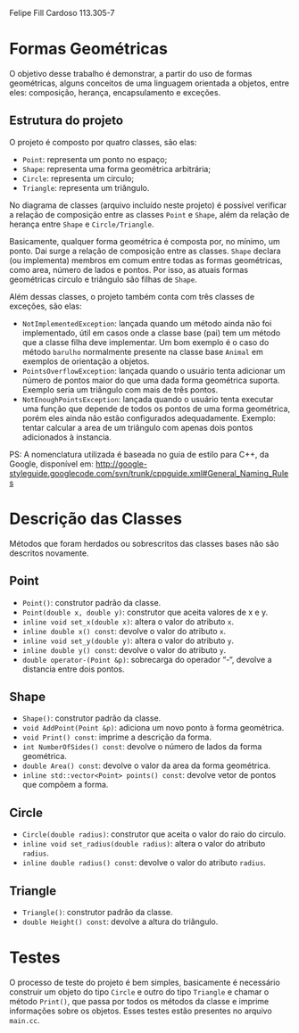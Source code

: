Felipe Fill Cardoso 113.305-7

# Formas Geométricas 
O objetivo desse trabalho é demonstrar, a partir do uso de formas geométricas, alguns conceitos de uma linguagem orientada a objetos, entre eles: composição, herança, encapsulamento e exceções.

## Estrutura do projeto
O projeto é composto por quatro classes, são elas:
- `Point`: representa um ponto no espaço;
- `Shape`: representa uma forma geométrica arbitrária;
- `Circle`: representa um circulo;
- `Triangle`: representa um triângulo.

No diagrama de classes (arquivo incluído neste projeto) é possível verificar a relação de composição entre as classes `Point` e `Shape`, além da relação de herança entre `Shape` e `Circle/Triangle`.

Basicamente, qualquer forma geométrica é composta por, no mínimo, um ponto. Dai surge a relação de composição entre as classes. `Shape` declara (ou implementa) membros em comum entre todas as formas geométricas, como area, número de lados e pontos. Por isso, as atuais formas geométricas circulo e triângulo são filhas de `Shape`.

Além dessas classes, o projeto também conta com três classes de exceções, são elas:
- `NotImplementedException`: lançada quando um método ainda não foi implementado, útil em casos onde a classe base (pai) tem um método que a classe filha deve implementar. Um bom exemplo é o caso do método `barulho` normalmente presente na classe base `Animal` em exemplos de orientação a objetos.
- `PointsOverflowException`: lançada quando o usuário tenta adicionar um número de pontos maior do que uma dada forma geométrica suporta. Exemplo seria um triângulo com mais de três pontos.
- `NotEnoughPointsException`: lançada quando o usuário tenta executar uma função que depende de todos os pontos de uma forma geométrica, porém eles ainda não estão configurados adequadamente. Exemplo: tentar calcular a area de um triângulo com apenas dois pontos adicionados à instancia.

PS: A nomenclatura utilizada é baseada no guia de estilo para C++, da Google, disponível em: http://google-styleguide.googlecode.com/svn/trunk/cppguide.xml#General_Naming_Rules





# Descrição das Classes
Métodos que foram herdados ou sobrescritos das classes bases não são descritos novamente.

## Point
- `Point()`: construtor padrão da classe.
- `Point(double x, double y)`: construtor que aceita valores de x e y.
- `inline void set_x(double x)`: altera o valor do atributo `x`.
- `inline double x() const`: devolve o valor do atributo `x`.
- `inline void set_y(double y)`: altera o valor do atributo `y`.
- `inline double y() const`: devolve o valor do atributo `y`.
- `double operator-(Point &p)`: sobrecarga do operador “-“, devolve a distancia entre dois pontos.

## Shape
- `Shape()`: construtor padrão da classe.
- `void AddPoint(Point &p)`: adiciona um novo ponto à forma geométrica.
- `void Print() const`: imprime a descrição da forma.
- `int NumberOfSides() const`: devolve o número de lados da forma geométrica.
- `double Area() const`: devolve o valor da area da forma geométrica.
- `inline std::vector<Point> points() const`: devolve vetor de pontos que compõem a forma.

## Circle
- `Circle(double radius)`: construtor que aceita o valor do raio do circulo.
- `inline void set_radius(double radius)`: altera o valor do atributo `radius`.
- `inline double radius() const`: devolve o valor do atributo `radius`.

## Triangle
- `Triangle()`: construtor padrão da classe.
- `double Height() const`: devolve a altura do triângulo.

# Testes
O processo de teste do projeto é bem simples, basicamente é necessário construir um objeto do tipo `Circle` e outro do tipo `Triangle` e chamar o método `Print()`, que passa por todos os métodos da classe e imprime informações sobre os objetos.
Esses testes estão presentes no arquivo `main.cc`.

